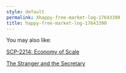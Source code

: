 ```yaml
---
style: default
permalink: Xhappy-free-market-log-17643390
title: happy-free-market-log-17643390
---
```

You may also like:

[SCP-2214: Economy of Scale](http://scp-wiki.net/scp-2214)

[The Stranger and the Secretary](http://scp-wiki.net/the-stranger-and-the-secretary)
